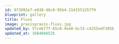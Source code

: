 ```yaml
---
id: 973092e7-e038-48c0-95b4-3141551257f9
blueprint: gallery
title: Fluss
image: praxispraxis-fluss.jpg
updated_by: 57ce677f-65c0-4ee0-bc33-c4255edf305b
updated_at: 1684666525
---
```

